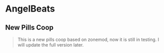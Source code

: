 # AngelBeats
 
## New Pills Coop
> This is a new pills coop based on zonemod, now it is still in testing.
> I will update the full version later.
